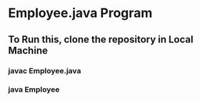 # Employee.java Program

## To Run this, clone the repository in Local Machine

### javac Employee.java

### java Employee